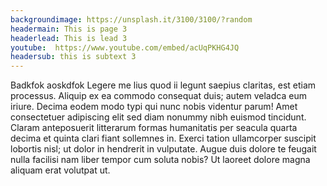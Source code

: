 ```yaml
---
backgroundimage: https://unsplash.it/3100/3100/?random
headermain: This is page 3
headerlead: This is lead 3
youtube:  https://www.youtube.com/embed/acUqPKHG4JQ
headersub: this is subtext 3
---
```

Badkfok aoskdfok
Legere me lius quod ii legunt saepius claritas, est etiam processus. Aliquip ex ea commodo consequat duis; autem veladca eum iriure. Decima eodem modo typi qui nunc nobis videntur parum! Amet consectetuer adipiscing elit sed diam nonummy nibh euismod tincidunt. Claram anteposuerit litterarum formas humanitatis per seacula quarta decima et quinta clari fiant sollemnes in. Exerci tation ullamcorper suscipit lobortis nisl; ut dolor in hendrerit in vulputate. Augue duis dolore te feugait nulla facilisi nam liber tempor cum soluta nobis? Ut laoreet dolore magna aliquam erat volutpat ut.
